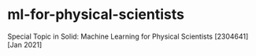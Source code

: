 # ml-for-physical-scientists
Special Topic in Solid: Machine Learning for Physical Scientists  [2304641][Jan 2021]
